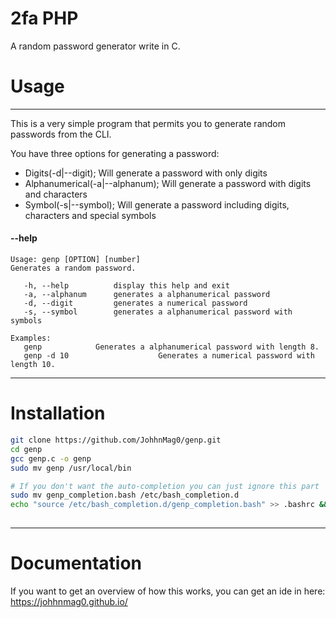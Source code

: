 # 2fa PHP

A random password generator write in C.

# Usage

____

This is a very simple program that permits you to generate random passwords from the CLI.

You have three options for generating a password:

* Digits(-d|--digit); Will generate a password with only digits
* Alphanumerical(-a|--alphanum); Will generate a password with digits and characters
* Symbol(-s|--symbol); Will generate a password including digits, characters and special symbols

#### --help

```
Usage: genp [OPTION] [number]
Generates a random password.

   -h, --help          display this help and exit
   -a, --alphanum      generates a alphanumerical password
   -d, --digit         generates a numerical password
   -s, --symbol        generates a alphanumerical password with symbols

Examples:
   genp            Generates a alphanumerical password with length 8.
   genp -d 10                    Generates a numerical password with length 10.
```

___

# Installation

```bash
git clone https://github.com/JohhnMag0/genp.git
cd genp
gcc genp.c -o genp
sudo mv genp /usr/local/bin 

# If you don't want the auto-completion you can just ignore this part
sudo mv genp_completion.bash /etc/bash_completion.d
echo "source /etc/bash_completion.d/genp_completion.bash" >> .bashrc && source .bashrc
 
```



___

# Documentation

If you want to get an overview of how this works, you can get an ide in here: <https://johhnmag0.github.io/>


